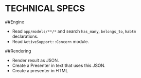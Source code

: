 TECHNICAL SPECS
===============

##Engine

- Read `app/models/**/*` and search `has_many`, `belongs_to`, `habtm` declarations.
- Read `ActiveSupport::Concern` module.

##Rendering

- Render result as JSON.
- Create a Presenter in text that uses this JSON.
- Create a presenter in HTML
